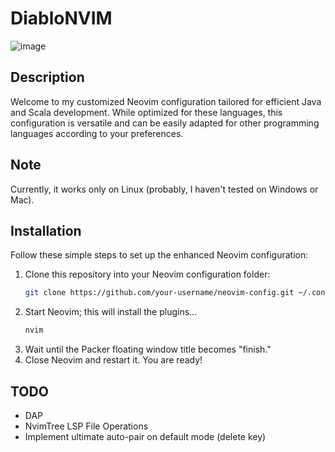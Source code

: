# DiabloNVIM
![image](https://github.com/deablofk/deablo-nvim/assets/51531895/1ae94c99-da52-469a-b0c5-f38f6102291c)

## Description
Welcome to my customized Neovim configuration tailored for efficient Java and Scala development. While optimized for these languages, this configuration is versatile and can be easily adapted for other programming languages according to your preferences.

## Note
Currently, it works only on Linux (probably, I haven't tested on Windows or Mac).

## Installation
Follow these simple steps to set up the enhanced Neovim configuration:

1. Clone this repository into your Neovim configuration folder:
   ```bash
   git clone https://github.com/your-username/neovim-config.git ~/.config/nvim/
   ```
2. Start Neovim; this will install the plugins...
   ```bash
   nvim
   ```
3. Wait until the Packer floating window title becomes "finish."
4. Close Neovim and restart it. You are ready!

## TODO

- DAP
- NvimTree LSP File Operations
- Implement ultimate auto-pair on default mode (delete key)
